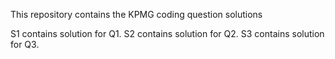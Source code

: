 
This repository contains the KPMG coding question solutions

S1 contains solution for Q1.
S2 contains solution for Q2.
S3 contains solution for Q3.
